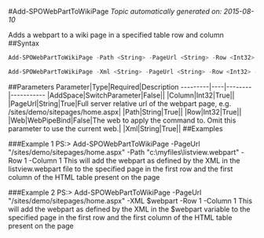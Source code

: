 #Add-SPOWebPartToWikiPage
*Topic automatically generated on: 2015-08-10*

Adds a webpart to a wiki page in a specified table row and column
##Syntax
```powershell
Add-SPOWebPartToWikiPage -Path <String> -PageUrl <String> -Row <Int32> -Column <Int32> [-AddSpace [<SwitchParameter>]] [-Web <WebPipeBind>]
```


```powershell
Add-SPOWebPartToWikiPage -Xml <String> -PageUrl <String> -Row <Int32> -Column <Int32> [-AddSpace [<SwitchParameter>]] [-Web <WebPipeBind>]
```


##Parameters
Parameter|Type|Required|Description
---------|----|--------|-----------
|AddSpace|SwitchParameter|False||
|Column|Int32|True||
|PageUrl|String|True|Full server relative url of the webpart page, e.g. /sites/demo/sitepages/home.aspx|
|Path|String|True||
|Row|Int32|True||
|Web|WebPipeBind|False|The web to apply the command to. Omit this parameter to use the current web.|
|Xml|String|True||
##Examples

###Example 1
    PS:> Add-SPOWebPartToWikiPage -PageUrl "/sites/demo/sitepages/home.aspx" -Path "c:\myfiles\listview.webpart" -Row 1 -Column 1
This will add the webpart as defined by the XML in the listview.webpart file to the specified page in the first row and the first column of the HTML table present on the page

###Example 2
    PS:> Add-SPOWebPartToWikiPage -PageUrl "/sites/demo/sitepages/home.aspx" -XML $webpart -Row 1 -Column 1
This will add the webpart as defined by the XML in the $webpart variable to the specified page in the first row and the first column of the HTML table present on the page
<!-- Ref: 08DBE5307A2E5130656BF838E4E2CD39 -->